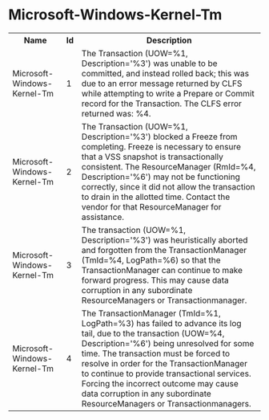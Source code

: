 # Microsoft-Windows-Kernel-Tm

<table>
<colgroup><col/><col/><col/></colgroup>
<tr><th>Name</th><th>Id</th><th>Description</th></tr>
<tr><td>Microsoft-Windows-Kernel-Tm</td><td>1</td><td>The Transaction (UOW=%1, Description=&#39;%3&#39;) was unable to be committed, and instead rolled back; this was due to an error message returned by CLFS while attempting to write a Prepare or Commit record for the Transaction.  The CLFS error returned was: %4.</td></tr>
<tr><td>Microsoft-Windows-Kernel-Tm</td><td>2</td><td>The Transaction (UOW=%1, Description=&#39;%3&#39;) blocked a Freeze from completing.  Freeze is necessary to ensure that a VSS snapshot is transactionally consistent.  The ResourceManager (RmId=%4, Description=&#39;%6&#39;) may not be functioning correctly, since it did not allow the transaction to drain in the allotted time.  Contact the vendor for that ResourceManager for assistance.</td></tr>
<tr><td>Microsoft-Windows-Kernel-Tm</td><td>3</td><td>The transaction (UOW=%1, Description=&#39;%3&#39;) was heuristically aborted and forgotten from the TransactionManager (TmId=%4, LogPath=%6) so that the TransactionManager can continue to make forward progress.  This may cause data corruption in any subordinate ResourceManagers or Transactionmanager.</td></tr>
<tr><td>Microsoft-Windows-Kernel-Tm</td><td>4</td><td>The TransactionManager (TmId=%1, LogPath=%3) has failed to advance its log tail, due to the transaction (UOW=%4, Description=&#39;%6&#39;) being unresolved for some time.  The transaction must be forced to resolve in order for the TransactionManager to continue to provide transactional services.  Forcing the incorrect outcome may cause data corruption in any subordinate ResourceManagers or Transactionmanagers.</td></tr>
</table>
